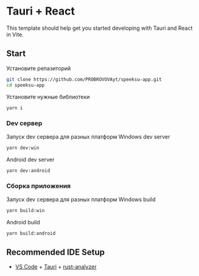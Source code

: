 # Tauri + React

This template should help get you started developing with Tauri and React in Vite.

## Start

Установите репазиторий

```bash
git clone https://github.com/PROBROVOVAyt/speeksu-app.git
cd speeksu-app
```

Установите нужные библиотеки

```bash
yarn i
```

### Dev сервер

Запуск dev сервера для разных платформ
Windows dev server

```bash
yarn dev:win
```

Android dev server

```bash
yarn dev:android
```

### Сборка приложения

Запуск dev сервера для разных платформ
Windows build

```bash
yarn build:win
```

Android build

```bash
yarn build:android
```

## Recommended IDE Setup

- [VS Code](https://code.visualstudio.com/) + [Tauri](https://marketplace.visualstudio.com/items?itemName=tauri-apps.tauri-vscode) + [rust-analyzer](https://marketplace.visualstudio.com/items?itemName=rust-lang.rust-analyzer)

